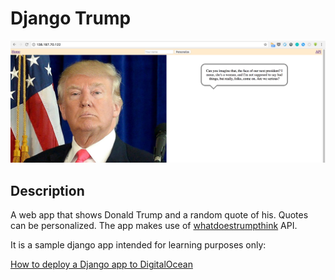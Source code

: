 # Django Trump
<img src="djtrump/static/djtrump/images/app.png">

## Description
A web app that shows Donald Trump and a random quote of his. Quotes can be personalized. The app makes use of [whatdoestrumpthink](https://whatdoestrumpthink.com/) API.

It is a sample django app intended for learning purposes only:

[How to deploy a Django app to DigitalOcean](http://rahmonov.me/posts/deploy-a-django-app-to-digitalocean/)

